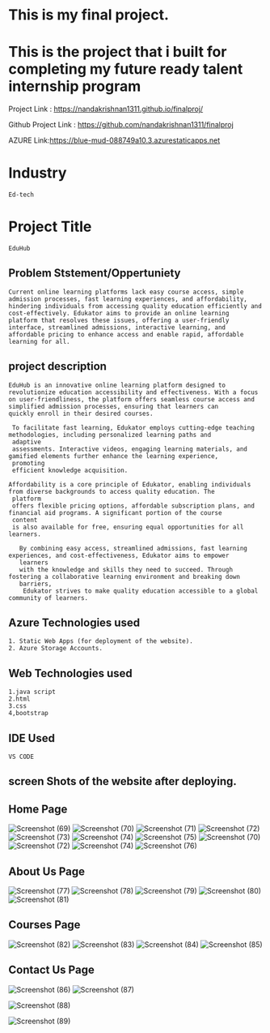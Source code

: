 
# This is my final project.
# This is the project that i built for completing my future ready talent internship program

Project Link : https://nandakrishnan1311.github.io/finalproj/

Github Project Link : https://github.com/nandakrishnan1311/finalproj

AZURE Link:https://blue-mud-088749a10.3.azurestaticapps.net

# Industry
    Ed-tech
    
# Project Title
    EduHub

## Problem Ststement/Oppertuniety
    Current online learning platforms lack easy course access, simple admission processes, fast learning experiences, and affordability,
    hindering individuals from accessing quality education efficiently and cost-effectively. Edukator aims to provide an online learning
    platform that resolves these issues, offering a user-friendly interface, streamlined admissions, interactive learning, and 
    affordable pricing to enhance access and enable rapid, affordable learning for all.
    

## project description
    EduHub is an innovative online learning platform designed to revolutionize education accessibility and effectiveness. With a focus
    on user-friendliness, the platform offers seamless course access and simplified admission processes, ensuring that learners can 
    quickly enroll in their desired courses.

     To facilitate fast learning, Edukator employs cutting-edge teaching methodologies, including personalized learning paths and 
     adaptive 
     assessments. Interactive videos, engaging learning materials, and gamified elements further enhance the learning experience, 
     promoting 
     efficient knowledge acquisition.

    Affordability is a core principle of Edukator, enabling individuals from diverse backgrounds to access quality education. The 
     platform 
     offers flexible pricing options, affordable subscription plans, and financial aid programs. A significant portion of the course 
     content 
     is also available for free, ensuring equal opportunities for all learners.

       By combining easy access, streamlined admissions, fast learning experiences, and cost-effectiveness, Edukator aims to empower 
       learners 
       with the knowledge and skills they need to succeed. Through fostering a collaborative learning environment and breaking down 
       barriers, 
        Edukator strives to make quality education accessible to a global community of learners.
## Azure Technologies used 

    1. Static Web Apps (for deployment of the website).
    2. Azure Storage Accounts.
## Web Technologies used 
    1.java script
    2.html
    3.css
    4,bootstrap
## IDE Used
    VS CODE
    
## screen Shots of the website after deploying.
    
   ## Home Page
 
![Screenshot (69)](https://github.com/nandakrishnan1311/finalproj/assets/127665472/406af890-7436-46b8-99f1-1b8e3411ae94)
![Screenshot (70)](https://github.com/nandakrishnan1311/finalproj/assets/127665472/7f13e0fa-89b5-4856-9550-00c7bd3b739d)
![Screenshot (71)](https://github.com/nandakrishnan1311/finalproj/assets/127665472/c6aac434-1382-49f1-a454-9bc8b5b17c9d)
![Screenshot (72)](https://github.com/nandakrishnan1311/finalproj/assets/127665472/3c3138e1-dbc9-45a4-872a-49ca3c0c92ac)
![Screenshot (73)](https://github.com/nandakrishnan1311/finalproj/assets/127665472/cd2b22e3-b62d-494a-bc8a-9b2ab029350c)
![Screenshot (74)](https://github.com/nandakrishnan1311/finalproj/assets/127665472/45cb19b2-1280-4a64-8cb0-049894f2c6f3)
![Screenshot (75)](https://github.com/nandakrishnan1311/finalproj/assets/127665472/d58eb1b5-93c4-4972-9366-157729418bd4)
![Screenshot (70)](https://github.com/nandakrishnan1311/finalproj/assets/127665472/4cae79df-b8ac-4ba8-b34b-22ee785fedab)
![Screenshot (72)](https://github.com/nandakrishnan1311/finalproj/assets/127665472/4f9fe230-1b58-4a62-a8f8-7c4eb4edbc32)
![Screenshot (74)](https://github.com/nandakrishnan1311/finalproj/assets/127665472/b29d711e-77d5-487e-bea8-6e9bec162fd5)
![Screenshot (76)](https://github.com/nandakrishnan1311/finalproj/assets/127665472/6481c4f2-43f6-497f-8de8-47ecb77af146)


   ## About Us Page
![Screenshot (77)](https://github.com/nandakrishnan1311/finalproj/assets/127665472/47d27a8b-ebdf-45ee-b86d-2198cef3d24f)
![Screenshot (78)](https://github.com/nandakrishnan1311/finalproj/assets/127665472/92fb87d3-c22c-4c38-be02-0eb603791d90)
![Screenshot (79)](https://github.com/nandakrishnan1311/finalproj/assets/127665472/6ec3b1df-2946-454e-9395-b7f0b50832be)
![Screenshot (80)](https://github.com/nandakrishnan1311/finalproj/assets/127665472/cc687198-e7df-40e0-80ac-7e9fd46e7ce6)
![Screenshot (81)](https://github.com/nandakrishnan1311/finalproj/assets/127665472/fd9a8a38-515f-409f-bd23-37afc485ee5c)


    
   ## Courses Page
  ![Screenshot (82)](https://github.com/nandakrishnan1311/finalproj/assets/127665472/065c11bc-6efd-48ec-9107-839537fb489c)
  ![Screenshot (83)](https://github.com/nandakrishnan1311/finalproj/assets/127665472/7029d66c-f71e-496f-86aa-de450167769b)
  ![Screenshot (84)](https://github.com/nandakrishnan1311/finalproj/assets/127665472/ee90a8fd-a80d-4958-8b20-ec6024631dc7)
  ![Screenshot (85)](https://github.com/nandakrishnan1311/finalproj/assets/127665472/5e04b541-c1ee-492a-a966-d40e541e635d)

      
   
## Contact Us Page
  ![Screenshot (86)](https://github.com/nandakrishnan1311/finalproj/assets/127665472/bab648cb-109c-4ce3-b326-122a3dc21d33)
  ![Screenshot (87)](https://github.com/nandakrishnan1311/finalproj/assets/127665472/d81fbad0-182d-414d-bd81-81d9b4d7aac5)

  ![Screenshot (88)](https://github.com/nandakrishnan1311/finalproj/assets/127665472/44dd0c90-9654-41c2-b9c6-29178611b7fe)

  ![Screenshot (89)](https://github.com/nandakrishnan1311/finalproj/assets/127665472/90af6dc1-1c1a-4651-95d2-1add6f2b3453)
